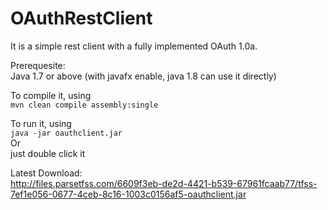 OAuthRestClient
===============

It is a simple rest client with a fully implemented OAuth 1.0a.

Prerequesite:    
Java 1.7 or above (with javafx enable, java 1.8 can use it directly)


To compile it, using    
`mvn clean compile assembly:single`    

To run it, using   
`java -jar oauthclient.jar`    
Or   
just double click it    


Latest Download:    
http://files.parsetfss.com/6609f3eb-de2d-4421-b539-67961fcaab77/tfss-7ef1e056-0677-4ceb-8c16-1003c0156af5-oauthclient.jar
